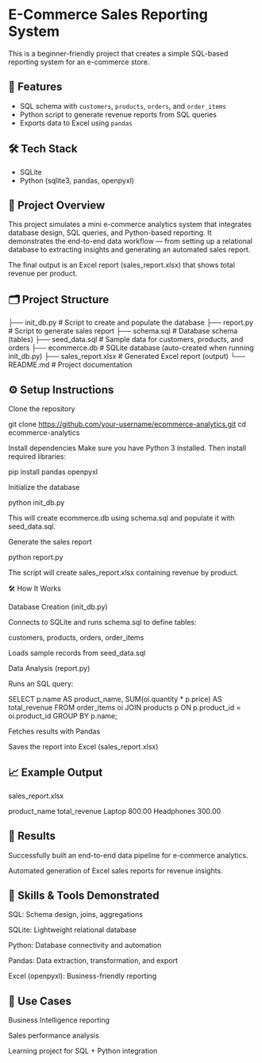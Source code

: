 # E-Commerce Sales Reporting System

This is a beginner-friendly project that creates a simple SQL-based reporting system for an e-commerce store.

## 🔧 Features
- SQL schema with `customers`, `products`, `orders`, and `order_items`
- Python script to generate revenue reports from SQL queries
- Exports data to Excel using `pandas`

## 🛠 Tech Stack
- SQLite
- Python (sqlite3, pandas, openpyxl)


## 🚀 Project Overview

This project simulates a mini e-commerce analytics system that integrates database design, SQL queries, and Python-based reporting.
It demonstrates the end-to-end data workflow — from setting up a relational database to extracting insights and generating an automated sales report.

The final output is an Excel report (sales_report.xlsx) that shows total revenue per product.
## 🗂️ Project Structure
├── init_db.py        # Script to create and populate the database
├── report.py         # Script to generate sales report
├── schema.sql        # Database schema (tables)
├── seed_data.sql     # Sample data for customers, products, and orders
├── ecommerce.db      # SQLite database (auto-created when running init_db.py)
├── sales_report.xlsx # Generated Excel report (output)
└── README.md         # Project documentation

## ⚙️ Setup Instructions

Clone the repository

git clone https://github.com/your-username/ecommerce-analytics.git
cd ecommerce-analytics


Install dependencies
Make sure you have Python 3 installed. Then install required libraries:

pip install pandas openpyxl


Initialize the database

python init_db.py


This will create ecommerce.db using schema.sql and populate it with seed_data.sql.

Generate the sales report

python report.py


The script will create sales_report.xlsx containing revenue by product.

🛠️ How It Works

Database Creation (init_db.py)

Connects to SQLite and runs schema.sql to define tables:

customers, products, orders, order_items

Loads sample records from seed_data.sql

Data Analysis (report.py)

Runs an SQL query:

SELECT p.name AS product_name, 
       SUM(oi.quantity * p.price) AS total_revenue
FROM order_items oi
JOIN products p ON p.product_id = oi.product_id
GROUP BY p.name;


Fetches results with Pandas

Saves the report into Excel (sales_report.xlsx)

## 📈 Example Output

sales_report.xlsx

product_name	total_revenue
Laptop	      800.00
Headphones	   300.00
## 🎯 Results

Successfully built an end-to-end data pipeline for e-commerce analytics.

Automated generation of Excel sales reports for revenue insights.

## 🧰 Skills & Tools Demonstrated

SQL: Schema design, joins, aggregations

SQLite: Lightweight relational database

Python: Database connectivity and automation

Pandas: Data extraction, transformation, and export

Excel (openpyxl): Business-friendly reporting

## 📌 Use Cases

Business Intelligence reporting

Sales performance analysis

Learning project for SQL + Python integration

